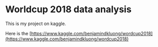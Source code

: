 # Worldcup 2018 data analysis

This is my project on kaggle.

Here is the [https://www.kaggle.com/benjamindkluong/wordcup2018](https://www.kaggle.com/benjamindkluong/wordcup2018)

